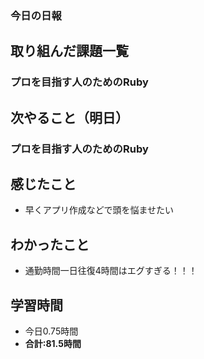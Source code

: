 ### 今日の日報
## 取り組んだ課題一覧
### プロを目指す人のためのRuby
## 次やること（明日）
### プロを目指す人のためのRuby
## 感じたこと
- 早くアプリ作成などで頭を悩ませたい
## わかったこと
- 通勤時間一日往復4時間はエグすぎる！！！
## 学習時間
- 今日0.75時間
- **合計:81.5時間**